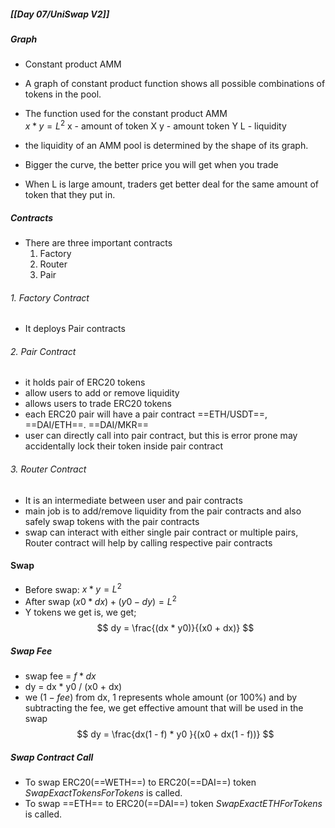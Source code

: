 ##### [[Day 07/UniSwap V2]]

##### Graph
- Constant product AMM
- A graph of constant product function shows all possible combinations of tokens in the pool.
- The function used for the constant product AMM	 
	 $x * y = L ^ 2$
	x - amount of token X
	y - amount token Y
	L - liquidity

- the liquidity of an AMM pool is determined by the shape of its graph.
- Bigger the curve, the better price you will get when you trade
- When L is large amount, traders get better deal for the same amount of token that they put in.

##### Contracts
- There are three important contracts
	1. Factory
	2. Router
	3. Pair
###### 1. Factory Contract
- It deploys Pair contracts
###### 2. Pair Contract
- it holds pair of ERC20 tokens
- allow users to add or remove liquidity
- allows users to trade ERC20 tokens
- each ERC20 pair will have a pair contract
	==ETH/USDT==, ==DAI/ETH==. ==DAI/MKR==
- user can directly call into pair contract, but this is error prone may accidentally lock their token inside pair contract
###### 3. Router Contract
- It is an intermediate between user and pair contracts
- main job is to add/remove liquidity from the pair contracts and also safely swap tokens with the pair contracts
- swap can interact with either single pair contract or multiple pairs, Router contract will help by calling respective pair contracts

#### Swap

- Before swap:
	$x * y = L ^ 2$
- After swap 
	$(x0 * dx) + (y0 - dy) = L ^ 2$
- Y tokens we get is, we get;
$$
	dy = \frac{(dx * y0)}{(x0 + dx)}
	$$
##### Swap Fee
- swap fee = $f * dx$
- dy = dx * y0 / (x0 + dx)
- we $(1 - fee)$ from dx, 1 represents whole amount (or 100%) and by subtracting the fee, we get effective amount that will be used in the swap 
$$
	dy = \frac{dx(1 - f) * y0 }{(x0 + dx(1 - f))}
	$$

##### Swap Contract Call
- To swap ERC20(==WETH==) to ERC20(==DAI==) token *SwapExactTokensForTokens* is called.
- To swap ==ETH== to ERC20(==DAI==) token *SwapExactETHForTokens* is called.

